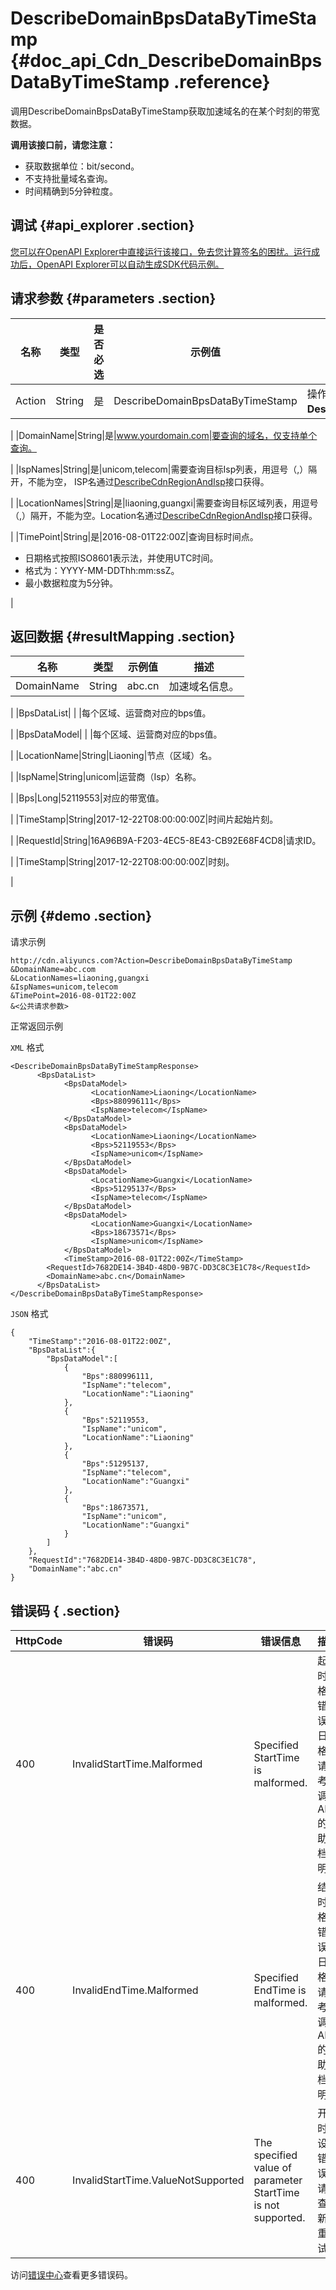 # DescribeDomainBpsDataByTimeStamp {#doc_api_Cdn_DescribeDomainBpsDataByTimeStamp .reference}

调用DescribeDomainBpsDataByTimeStamp获取加速域名的在某个时刻的带宽数据。

 **调用该接口前，请您注意：** 

-   获取数据单位：bit/second。
-   不支持批量域名查询。
-   时间精确到5分钟粒度。

## 调试 {#api_explorer .section}

[您可以在OpenAPI Explorer中直接运行该接口，免去您计算签名的困扰。运行成功后，OpenAPI Explorer可以自动生成SDK代码示例。](https://api.aliyun.com/#product=Cdn&api=DescribeDomainBpsDataByTimeStamp&type=RPC&version=2018-05-10)

## 请求参数 {#parameters .section}

|名称|类型|是否必选|示例值|描述|
|--|--|----|---|--|
|Action|String|是|DescribeDomainBpsDataByTimeStamp|操作接口名，系统规定参数。取值：**DescribeDomainBpsDataByTimeStamp**。

 |
|DomainName|String|是|www.yourdomain.com|要查询的域名，仅支持单个查询。

 |
|IspNames|String|是|unicom,telecom|需要查询目标Isp列表，用逗号（,）隔开，不能为空， ISP名通过[DescribeCdnRegionAndIsp](~~91077~~)接口获得。

 |
|LocationNames|String|是|liaoning,guangxi|需要查询目标区域列表，用逗号（,）隔开，不能为空。Location名通过[DescribeCdnRegionAndIsp](~~91077~~)接口获得。

 |
|TimePoint|String|是|2016-08-01T22:00Z|查询目标时间点。

 -   日期格式按照ISO8601表示法，并使用UTC时间。
-   格式为：YYYY-MM-DDThh:mm:ssZ。
-   最小数据粒度为5分钟。

 |

## 返回数据 {#resultMapping .section}

|名称|类型|示例值|描述|
|--|--|---|--|
|DomainName|String|abc.cn|加速域名信息。

 |
|BpsDataList| | |每个区域、运营商对应的bps值。

 |
|BpsDataModel| | |每个区域、运营商对应的bps值。

 |
|LocationName|String|Liaoning|节点（区域）名。

 |
|IspName|String|unicom|运营商（Isp）名称。

 |
|Bps|Long|52119553|对应的带宽值。

 |
|TimeStamp|String|2017-12-22T08:00:00:00Z|时间片起始片刻。

 |
|RequestId|String|16A96B9A-F203-4EC5-8E43-CB92E68F4CD8|请求ID。

 |
|TimeStamp|String|2017-12-22T08:00:00:00Z|时刻。

 |

## 示例 {#demo .section}

请求示例

``` {#request_demo}
http://cdn.aliyuncs.com?Action=DescribeDomainBpsDataByTimeStamp
&DomainName=abc.com
&LocationNames=liaoning,guangxi
&IspNames=unicom,telecom
&TimePoint=2016-08-01T22:00Z
&<公共请求参数>
```

正常返回示例

`XML` 格式

``` {#xml_return_success_demo}
<DescribeDomainBpsDataByTimeStampResponse>
      <BpsDataList>
		    <BpsDataModel>
			      <LocationName>Liaoning</LocationName>
			      <Bps>880996111</Bps>
			      <IspName>telecom</IspName>
		    </BpsDataModel>
		    <BpsDataModel>
			      <LocationName>Liaoning</LocationName>
			      <Bps>52119553</Bps>
			      <IspName>unicom</IspName>
		    </BpsDataModel>
		    <BpsDataModel>
			      <LocationName>Guangxi</LocationName>
			      <Bps>51295137</Bps>
			      <IspName>telecom</IspName>
		    </BpsDataModel>
		    <BpsDataModel>
			      <LocationName>Guangxi</LocationName>
			      <Bps>18673571</Bps>
			      <IspName>unicom</IspName>
		    </BpsDataModel>
            <TimeStamp>2016-08-01T22:00Z</TimeStamp>
	    <RequestId>7682DE14-3B4D-48D0-9B7C-DD3C8C3E1C78</RequestId>
	    <DomainName>abc.cn</DomainName>
      </BpsDataList>
</DescribeDomainBpsDataByTimeStampResponse>
```

`JSON` 格式

``` {#json_return_success_demo}
{
	"TimeStamp":"2016-08-01T22:00Z",
	"BpsDataList":{
		"BpsDataModel":[
			{
				"Bps":880996111,
				"IspName":"telecom",
				"LocationName":"Liaoning"
			},
			{
				"Bps":52119553,
				"IspName":"unicom",
				"LocationName":"Liaoning"
			},
			{
				"Bps":51295137,
				"IspName":"telecom",
				"LocationName":"Guangxi"
			},
			{
				"Bps":18673571,
				"IspName":"unicom",
				"LocationName":"Guangxi"
			}
		]
	},
	"RequestId":"7682DE14-3B4D-48D0-9B7C-DD3C8C3E1C78",
	"DomainName":"abc.cn"
}
```

## 错误码 { .section}

|HttpCode|错误码|错误信息|描述|
|--------|---|----|--|
|400|InvalidStartTime.Malformed|Specified StartTime is malformed.|起始时间格式错误。日期格式请参考所调用API的帮助文档说明。|
|400|InvalidEndTime.Malformed|Specified EndTime is malformed.|结束时间格式错误。日期格式请参考所调用API的帮助文档说明。|
|400|InvalidStartTime.ValueNotSupported|The specified value of parameter StartTime is not supported.|开始时间设置错误，请检查更新后重试。|

访问[错误中心](https://error-center.aliyun.com/status/product/Cdn)查看更多错误码。

